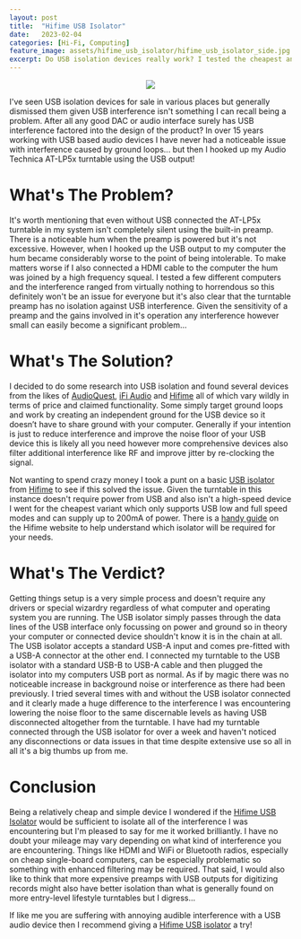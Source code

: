 ```yaml
---
layout: post
title:  "Hifime USB Isolator"
date:   2023-02-04
categories: [Hi-Fi, Computing]
feature_image: assets/hifime_usb_isolator/hifime_usb_isolator_side.jpg
excerpt: Do USB isolation devices really work? I tested the cheapest and most basic one from Hifime to find out...
---
```


<p align="center">
    <img src='{{ "assets/hifime_usb_isolator/hifime_usb_isolator_top.jpg" | relative_url }}' >
</p>

I've seen USB isolation devices for sale in various places but generally dismissed them given USB interference isn't something I can recall being a problem. After all any good DAC or audio interface surely has USB interference factored into the design of the product? In over 15 years working with USB based audio devices I have never had a noticeable issue with interference caused by ground loops... but then I hooked up my Audio Technica AT-LP5x turntable using the USB output!

# What's The Problem?

It's worth mentioning that even without USB connected the AT-LP5x turntable in my system isn't completely silent using the built-in preamp. There is a noticeable hum when the preamp is powered but it's not excessive. However, when I hooked up the USB output to my computer the hum became considerably worse to the point of being intolerable. To make matters worse if I also connected a HDMI cable to the computer the hum was joined by a high frequency squeal. I tested a few different computers and the interference ranged from virtually nothing to horrendous so this definitely won't be an issue for everyone but it's also clear that the turntable preamp has no isolation against USB interference. Given the sensitivity of a preamp and the gains involved in it's operation any interference however small can easily become a significant problem...

# What's The Solution?

I decided to do some research into USB isolation and found several devices from the likes of [AudioQuest](https://www.audioquest.com/), [iFi Audio](https://ifi-audio.com/) and [Hifime](https://hifimediy.com/) all of which vary wildly in terms of price and claimed functionality. Some simply target ground loops and work by creating an independent ground for the USB device so it doesn’t have to share ground with your computer. Generally if your intention is just to reduce interference and improve the noise floor of your USB device this is likely all you need however more comprehensive devices also filter additional interference like RF and improve jitter by re-clocking the signal.

Not wanting to spend crazy money I took a punt on a basic [USB isolator](https://hifimediy.com/product-category/usb-isolators/) from [Hifime](https://hifimediy.com/) to see if this solved the issue. Given the turntable in this instance doesn't require power from USB and also isn't a high-speed device I went for the cheapest variant which only supports USB low and full speed modes and can supply up to 200mA of power. There is a [handy guide](https://hifimediy.com/2020/06/choosing-the-right-usb-isolator/) on the Hifime website to help understand which isolator will be required for your needs.

# What's The Verdict?

Getting things setup is a very simple process and doesn't require any drivers or special wizardry regardless of what computer and operating system you are running. The USB isolator simply passes through the data lines of the USB interface only focussing on power and ground so in theory your computer or connected device shouldn't know it is in the chain at all. The USB isolator accepts a standard USB-A input and comes pre-fitted with a USB-A connector at the other end. I connected my turntable to the USB isolator with a standard USB-B to USB-A cable and then plugged the isolator into my computers USB port as normal. As if by magic there was no noticeable increase in background noise or interference as there had been previously. I tried several times with and without the USB isolator connected and it clearly made a huge difference to the interference I was encountering lowering the noise floor to the same discernable levels as having USB disconnected altogether from the turntable. I have had my turntable connected through the USB isolator for over a week and haven't noticed any disconnections or data issues in that time despite extensive use so all in all it's a big thumbs up from me.


# Conclusion

Being a relatively cheap and simple device I wondered if the [Hifime USB Isolator](https://hifimediy.com/product/usb-isolator/) would be sufficient to isolate all of the interference I was encountering but I'm pleased to say for me it worked brilliantly. I have no doubt your mileage may vary depending on what kind of interference you are encountering. Things like HDMI and WiFi or Bluetooth radios, especially on cheap single-board computers, can be especially problematic so something with enhanced filtering may be required. That said, I would also like to think that more expensive preamps with USB outputs for digitizing records might also have better isolation than what is generally found on more entry-level lifestyle turntables but I digress...

If like me you are suffering with annoying audible interference with a USB audio device then I recommend giving a [Hifime USB isolator](https://hifimediy.com/product-category/usb-isolators/) a try!